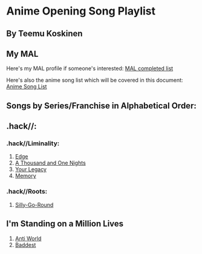 # Anime Opening Song Playlist

## By Teemu Koskinen

## My MAL

Here's my MAL profile if someone's interested: [MAL completed list](https://myanimelist.net/animelist/TK21)

Here's also the anime song list which will be covered in this document: [Anime Song List](https://www.youtube.com/playlist?list=PLJYWo2Sc5pH1XaZAA13VxIaC2i4JVRfXv)

## Songs by Series/Franchise in Alphabetical Order:

## .hack//:

### .hack//Liminality:

1. [Edge](https://www.youtube.com/watch?v=-txcWT9ZZn0)
2. [A Thousand and One Nights](https://www.youtube.com/watch?v=2D1ruqQC8WA)
3. [Your Legacy](https://www.youtube.com/watch?v=f0WPQICEclg)
4. [Memory](https://www.youtube.com/watch?v=E4Wbk4ACIEM)

### .hack//Roots:

1. [Silly-Go-Round](https://www.youtube.com/watch?v=GzGWvvYOqK4)

## I'm Standing on a Million Lives

1. [Anti World](https://www.youtube.com/watch?v=2DHmEaULN24)
2. [Baddest](https://www.youtube.com/watch?v=rNGNU7Cvh5Y)

 
